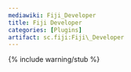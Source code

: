 ```yaml
---
mediawiki: Fiji_Developer
title: Fiji Developer
categories: [Plugins]
artifact: sc.fiji:Fiji\_Developer
---
```


{% include warning/stub %}



